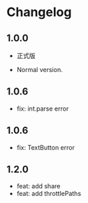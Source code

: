 # Changelog

## 1.0.0

- 正式版

- Normal version.

## 1.0.6

- fix: int.parse error

## 1.0.6

- fix: TextButton error

## 1.2.0

- feat: add share
- feat: add throttlePaths
